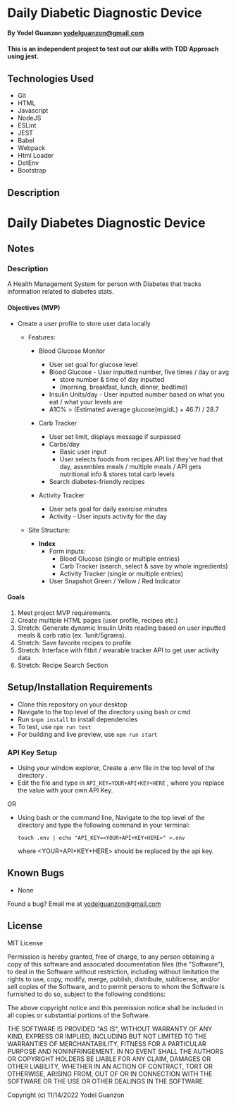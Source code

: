 #  Daily Diabetic Diagnostic Device

#### By Yodel Guanzon <yodelguanzon@gmail.com>

#### This is an independent project to test out our skills with TDD Approach using jest.

## Technologies Used

* Git
* HTML
* Javascript
* NodeJS
* ESLint
* JEST
* Babel
* Webpack
* Html Loader
* DotEnv
* Bootstrap

## Description

# Daily Diabetes Diagnostic Device

## Notes

### Description

A Health Management System for person with Diabetes that tracks information related to diabetes stats.

#### Objectives (MVP)

* Create a user profile to store user data locally
  * Features:

      * Blood Glucose Monitor
        * User set goal for glucose level
        * Blood Glucose - User inputted number, five times / day or avg
          * store number & time of day inputted
          * (morning, breakfast, lunch, dinner, bedtime)
        * Insulin Units/day - User inputted number based on what you eat / what your levels are
        * A1C% = (Estimated average glucose(mg/dL) + 46.7) / 28.7 

      * Carb Tracker 
        * User set limit, displays message if surpassed
        * Carbs/day 
          * Basic user input
          * User selects foods from recipes API list they've had that day, assembles meals / multiple meals / API gets nutritional info & stores total carb levels
        * Search diabetes-friendly recipes

      * Activity Tracker
        * User sets goal for daily exercise minutes
        * Activity - User inputs activity for the day
        
  * Site Structure:
  
    * **Index**
      * Form inputs:
        * Blood Glucose (single or multiple entries)
        * Carb Tracker (search, select & save by whole ingredients)
        * Activity Tracker (single or multiple entries)
      * User Snapshot Green / Yellow / Red Indicator 

#### Goals
1. Meet project MVP requirements.
2. Create multiple HTML pages (user profile, recipes etc.) 
3. Stretch: Generate dynamic Insulin Units reading based on user inputted meals  & carb ratio (ex. 1unit/5grams).
4. Stretch: Save favorite recipes to profile
5. Stretch: Interface with fitbit / wearable tracker API to get user activity data
6. Stretch: Recipe Search Section

## Setup/Installation Requirements

* Clone this repository on your desktop
* Navigate to the top level of the directory using bash or cmd
* Run ``` $npm install ``` to install dependencies
* To test, use ```npm run test```
* For building and live preview, use ```npm run start```

### API Key Setup

* Using your window explorer, Create a .env file in the top level of the directory .
* Edit the file and type in ``` API_KEY=YOUR+API+KEY+HERE ```  , where you replace the value with your own API Key.

OR 

* Using bash or the command line, Navigate to the top level of the directory and type the following command in your terminal:

  ```touch .env | echo "API_KEY=<YOUR+API+KEY+HERE>" >.env ```

  where <YOUR+API+KEY+HERE> should be replaced by the api key.

## Known Bugs

* None

Found a bug? Email me at <yodelguanzon@gmail.com>

## License

MIT License

Permission is hereby granted, free of charge, to any person obtaining a copy
of this software and associated documentation files (the "Software"), to deal
in the Software without restriction, including without limitation the rights
to use, copy, modify, merge, publish, distribute, sublicense, and/or sell
copies of the Software, and to permit persons to whom the Software is
furnished to do so, subject to the following conditions:

The above copyright notice and this permission notice shall be included in all
copies or substantial portions of the Software.

THE SOFTWARE IS PROVIDED "AS IS", WITHOUT WARRANTY OF ANY KIND, EXPRESS OR
IMPLIED, INCLUDING BUT NOT LIMITED TO THE WARRANTIES OF MERCHANTABILITY,
FITNESS FOR A PARTICULAR PURPOSE AND NONINFRINGEMENT. IN NO EVENT SHALL THE
AUTHORS OR COPYRIGHT HOLDERS BE LIABLE FOR ANY CLAIM, DAMAGES OR OTHER
LIABILITY, WHETHER IN AN ACTION OF CONTRACT, TORT OR OTHERWISE, ARISING FROM,
OUT OF OR IN CONNECTION WITH THE SOFTWARE OR THE USE OR OTHER DEALINGS IN THE
SOFTWARE.

Copyright (c) 11/14/2022 Yodel Guanzon

